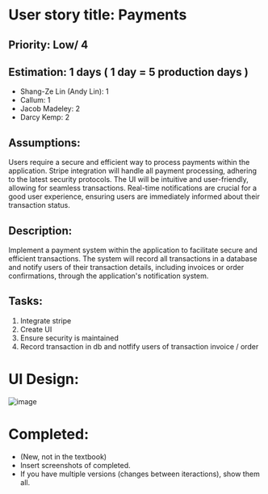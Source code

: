 # User story title: Payments

## Priority: Low/ 4

## Estimation: 1 days  ( 1 day = 5 production days  ) 

* Shang-Ze Lin (Andy Lin): 1
* Callum: 1
* Jacob Madeley: 2
* Darcy Kemp: 2

## Assumptions:

Users require a secure and efficient way to process payments within the application.
Stripe integration will handle all payment processing, adhering to the latest security protocols.
The UI will be intuitive and user-friendly, allowing for seamless transactions.
Real-time notifications are crucial for a good user experience, ensuring users are immediately informed about their transaction status.
## Description:

Implement a payment system within the application to facilitate secure and efficient transactions. The system will record all transactions in a database and notify users of their transaction details, including invoices or order confirmations, through the application's notification system.

## Tasks:

1. Integrate stripe
2. Create UI
3. Ensure security is maintained
4. Record transaction in db and notfify users of transaction invoice / order

# UI Design:
![image](https://github.com/JacobMadeley/cp3407-project-v2024/assets/89110361/678aa3db-a25c-4cb2-bc82-d6e4fd9c72aa)


# Completed:

* (New, not in the textbook) 
* Insert screenshots of completed. 
* If you have multiple versions (changes between iteractions), show them all.

